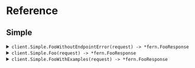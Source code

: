 # Reference
## Simple
<details><summary><code>client.Simple.FooWithoutEndpointError(request) -> *fern.FooResponse</code></summary>
<dl>
<dd>

#### 🔌 Usage

<dl>
<dd>

<dl>
<dd>

```go
client.Simple.FooWithoutEndpointError(
        context.TODO(),
        request,
    )
}
```
</dd>
</dl>
</dd>
</dl>

#### ⚙️ Parameters

<dl>
<dd>

<dl>
<dd>

**request:** `*fern.FooRequest` 
    
</dd>
</dl>
</dd>
</dl>


</dd>
</dl>
</details>

<details><summary><code>client.Simple.Foo(request) -> *fern.FooResponse</code></summary>
<dl>
<dd>

#### 🔌 Usage

<dl>
<dd>

<dl>
<dd>

```go
client.Simple.Foo(
        context.TODO(),
        request,
    )
}
```
</dd>
</dl>
</dd>
</dl>

#### ⚙️ Parameters

<dl>
<dd>

<dl>
<dd>

**request:** `*fern.FooRequest` 
    
</dd>
</dl>
</dd>
</dl>


</dd>
</dl>
</details>

<details><summary><code>client.Simple.FooWithExamples(request) -> *fern.FooResponse</code></summary>
<dl>
<dd>

#### 🔌 Usage

<dl>
<dd>

<dl>
<dd>

```go
client.Simple.FooWithExamples(
        context.TODO(),
        request,
    )
}
```
</dd>
</dl>
</dd>
</dl>

#### ⚙️ Parameters

<dl>
<dd>

<dl>
<dd>

**request:** `*fern.FooRequest` 
    
</dd>
</dl>
</dd>
</dl>


</dd>
</dl>
</details>
